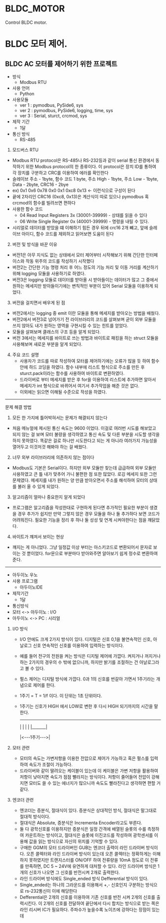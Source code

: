 # BLDC_MOTOR
Control BLDC motor.


# BLDC 모터 제어.

## BLDC AC 모터를 제어하기 위한 프로젝트

- 방식
  - Modbus RTU
- 사용 언어
  - Python
- 사용모듈
  - ver 1 : pymodbus, PySide6, sys
  - ver 2 : pymodbus, PySide6, logging, time, sys
  - ver 3 : Serial, sturct, crcmod, sys
- 제작 기간
    - 1달
- 통신 방식
  - RS-485


1. 모드버스 RTU
  - Modbus RTU protocol은 RS-485나 RS-232등과 같이 serial 통신 환경에서 동작하기 위한 Modbus protocol의 한 종류이다. 이 protocol은 장치 ID를 통하여 각 장치를 구분하고 CRC를 이용하여 에러를 확인한다
  - 슬레이브 주소 - 1byte, 함수 코드 1 byte, 주소 High - 1byte, 주소 Low - 1byte, Data - 2byte, CRC16 - 2bye
  - ex) 0x1 0x6 0x78 0x0 0x1 0xc8 0x13 <- 이런식으로 구성이 된다
  - 끝에 2자리인 CRC16 (0xc8, 0x13)은 계산식이 따로 있으나 pymodbus 혹 crcmod의 함수를 빌려쓰면 편하다
  - 사용한 함수 코드
    - 04 Read Input Registers 3x (30001-39999) - 상태를 읽을 수 있다
    - 06 Write Single Register 0x (40001-39999) - 명령을 내릴 수 있다.
  - 시리얼로 데이터를 받았을 떄 이해하기 힘든 경우 뒤에 crc16 2개 뺴고, 앞에 슬레이브 아이디, 함수 코드를 제외하고 읽어보면 도움이 된다

2. 버전 및 방식을 바꾼 이유
  - 버전1은 아무 지식도 없는 상태에서 모터 제어부터 시작해보기 위해 간단한 인터페이스와 작동 위주의 코드를 작성하기 시작했다
  - 버전2는 간단한 기능 명령 처리 후 어느 정도의 기능 처리 및 이동 거리를 계산하기 위해 logging 모듈을 사용하기로 하였다.
  - 버전3은 logging 모듈로 데이터를 받아올 시 받아들이는 데이터가 많고 그 중에서 원하는 메세지만 받아들이기에는 변칙적인 부분이 있어 Serial 모듈을 이용하게 되었다.

  
3. 버전을 걸치면서 배우게 된 점
  - 버전2에서는 logging 중 emit 이란 모듈을 통해 메세지를 받아오는 방법을 배웠다.
  - 버전2에서 버전3로 넘어가기 전 라이브러리의 코드를 살펴보며 굳이 외부 모듈을 쓰지 않아도 내가 원하는 영역을 구현시킬 수 있는 힌트를 얻었다.
  - 모듈을 살펴보며 클래스의 구조 등을 알게 되었다.
  - 버전 3에서는 메세지를 바이트로 쓰는 방법과 바이트로 패킹을 하는 struct 모듈을 사용해보며 새로운 부분을 알게 되었다.

4. 주요 코드 설명
   - 사용자가 코드를 따로 작성하여 모터를 제어하기에는 오류가 많을 듯 하여 함수 안에 하드 코딩을 하였다. 함수 내부에 리스트 형식으로 주소를 만든 후 sturct.pack이라는 함수를 사용하여 바이트로 변환하였다.
   - 드라이버로 부터 메세지를 받은 후 for을 이용하여 리스트에 추가하면 알아서 메세지가 int 형식으로 바뀌어서 여기서 추가작업을 해준 것은 없다.
   - 이외에는 읽으면 이해될 수준으로 작성을 하였다. 
  
------------------------------------------------------------

문제 해결 방법

1. 모든 한 가지에 틀어박혀서는 문제가 해결되지 않는다
  - 처음 메뉴얼에 제시된 통신 속도는 9600 이었다. 이걸로 여러번 시도를 해보았고 되지 않는 걸 보며 모터 불량을 생각하였고 통신 속도 및 다른 부분을 시도할 생각을 하지 못하였다. 똑같은 걸로 하나만 시도한다고 되는 게 아니라 여러가지 가능성을 열어두고 이것저것 해봐야 하는 걸 배웠다.

2. 너무 외부 라이브러리에 의존하지 않는 점이다
  - Modbus도 기본은 Serial이다. 하지만 외부 모듈만 찾는데 급급하여 외부 모듈만 사용하였고 큰 틀 내가 맞추어 가니 불편한 점 또한 많았다. 로깅 메세지 또한 그런 문제였다. 메세지를 내가 원하는 양 만큼 받아오면서 주소를 해석하여 모터의 상태를 불러 올 수 있게 되었다.

3. 알고리즘이 얼마나 중요한지 알게 되었다
  - 프로그램은 알고리즘을 작성한대로 구현하게 된다면 추가적인 필요한 부분이 생겼을 경우 추가가 쉽지만 만약 그렇지 않은 경우 모듈을 하나 둘 추가하다 보면 코드가 어려워진다. 필요한 기능을 정리 후 하나 둘 성성 및 연계 시켜야한다는 점을 꺠닭았다.

4. 바이트가 꺠져서 보이는 현상
- 꺠지는 게 아니었다. 그냥 일정값 이상 부터는 아스키코드로 변환되어서 문자로 보이는 것 뿐이었다. for문으로 부분마다 받아와주면 알아보기 쉽게 정수로 변환하여 준다.

------------------------------------------------------------

  - 아두이노 우노
- 사용 프로그램
  - 아두이노IDE
- 제작기간
  - 1달
- 통신방식
 - 모터 <-> 아두이노 : I/O
 - 아두이노 <-> PC : 시리얼

1. I/O 방식
   - I/O 안에도 크게 2가지 방식이 있다. 디지털은 신호 0,1을 불연속적인 신호, 아날로그 신호 연속적인 신호를 이용하여 입력하는 방식이다.
   - 예를 들어 전구의 전원을 켜는 방식은 디지털 제어에 가깝다. 켜지거나 꺼지거나 하는 2가지의 경우의 수 밖에 없으니까, 하지만 밝기를 조절하는 건 아날로그라고 볼 수 있다.
   - 펄스 제어는 디지털 방식에 가깝다. 0과 1의 신호를 번갈아 가면서 1주기라는 개념으로 제어를 한다.
   - 1주기 = T = 1/f 이다. 이 단위는 1초 단위이다.
   - 1주기는 신호가 HIGH 에서 LOW로 변한 후 다시 HIGH 되기까지의 시간을 말한다.
      _______        
      |     |       |
      |     |_______|

      |<---1주기--->|

2. 모터 관련
   - 모터의 속도는 가변저항을 이용한 전압으로 제어가 가능하고 혹은 펄스를 입력하여 속도가 조절이 가능하다.
   - 드라이버와 같이 딸려오는 케이블이 있는데 이 케이블은 가변 저항을 활용하여 저항이 낮아지면 속도가 점점 빨라지는 방식이다. 저항이 줄어들어 전압이 강해지면 모터도 쓸 수 있는 에너지가 많으니까 속도도 빨라진다고 생각하면 편할 거 같다.

3. 엔코더 관련
   - 엔코더는 증분식, 절대식이 있다. 증분식은 상대적인 방식, 절대식은 말그대로 절대적 방식이다.
   - 절대식은 Absolute, 증분식은 Incrementa Encoder라고도 부른다.
   - 둘 다 광학신호를 이용하지만 증분식은 일정 간격에 배열된 슬롯의 수를 측정하여 카운트하는 방식이고, 절대식은 슬롯에 이진코드를 작성하여 광학센서를 이용해 값을 읽는 방식으로 자신의 위치를 기억할 수 있다.
   - 구매한 GGM의 모터 드라이버인 GUB는 엔코더 출력이 라인 드라이버 방식이다. 오픈 콜렉터와 라인 드라이버 방식이 있는데 오픈 콜렉터는 정확하게는 이해하지 못하였지만 트랜지스터를 ON/OFF 하여 전류량을 10mA 정도로 이 전류를 만족하면, DC 5 ~ 24V에 유연하게 대처할 수 있다. 라인 드라이버 방식은 1개의 신호가 나오면 그 신호를 반전시켜 2개로 출력한다.
   - 라인 드라이버 방식에도 Single_ended 방식 Defferential 방식이 있다.
   - Single_ended는 하나의 그라운드를 이용해서 +,- 신호인지 구분하는 방식으로 rs-232통신이 이에 해당한다
   - Defferential은 2개의 신호를 이용하여 기존 신호를 반전 시켜 2개의 신호를 출력시킨다. 이 2개의 신호를 전달하여 끝단에서 다시 합치는 방식으로 받는 쪽은 라인 리시버 IC가 필요하다. 주파수가 높을수록 노이즈에 강하다는 장점이 있는데 
   
